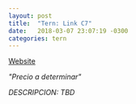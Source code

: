 ```yaml
---
layout: post
title:  "Tern: Link C7"
date:   2018-03-07 23:07:19 -0300
categories: tern
---
```

[Website][product-website]

_"Precio a determinar"_

_DESCRIPCION: TBD_

[product-website]: https://www.ternbicycles.com/cl/bikes/473/link-c7
